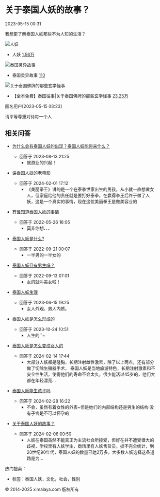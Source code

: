 # 关于泰国人妖的故事？

2023-05-15 00:31

我想更了解泰国人妖那些不为人知的生活？

![人妖](https://imagev2.xmcdn.com/group45/M01/16/00/wKgKlFt0x9fCYloHAAC8EEaM1a4496.jpg!op_type=5&device_type=ios&name=web_meduim&upload_type=cover)
- 人妖 [1.56万](https://m.ximalaya.com/album/16881843)

![泰国灵异故事](https://imagev2.xmcdn.com/storages/5da7-audiofreehighqps/3A/54/GKwRIMAIUgB_AAQVyAIlNlHY.jpeg!op_type=5&device_type=ios&name=web_meduim&upload_type=cover)
- 泰国灵异故事 [110](https://m.ximalaya.com/album/76351161)

![关于泰国佛牌的那些玄学怪事](https://imagev2.xmcdn.com/storages/4628-audiofreehighqps/7E/60/GMCoOR4IXmEBAAPMdQIpQPdw.jpeg!op_type=5&device_type=ios&name=web_meduim&upload_type=cover)
- 【全本免费】泰国往事|关于泰国佛牌的那些玄学怪事 [23.25万](https://m.ximalaya.com/album/76502757)

匿名用户[2023-05-15 03:23]

请平等尊重对待每一个人

## 相关问答

- [为什么会有泰国人妖的出现？泰国人妖能带来什么？](https://m.ximalaya.com/ask/q9585298)
  - 回答于 2023-08-13 21:25 
    - 旅游业的兴起！
  
- [讲泰国人妖的老电影](https://m.ximalaya.com/ask/q12914110)
  - 回答于 2024-02-01 17:12 
    - 《美丽拳王》讲的是一个在泰拳世家出生的男孩，从小就一直想做女人，但家庭给他的责任就是要打好泰拳，在赢得拳王后终于做了人妖，这是一个真实的事情，现在这位美丽拳王是做美容业的
  
- [有谁知道泰国人妖的事情](https://m.ximalaya.com/ask/q469624)
  - 回答于 2022-05-26 16:05 
    - 莫非你想、、、
  
- [泰国人妖是什么?](https://m.ximalaya.com/ask/q3406715)
  - 回答于 2022-09-21 00:07 
    - 一半男的一半女的
  
- [泰国人妖只有男生吗？](https://m.ximalaya.com/ask/q3147157)
  - 回答于 2022-09-13 07:01 
    - 女的就叫美女啦！
  
- [泰国人妖生理](https://m.ximalaya.com/ask/q8862436)
  - 回答于 2023-06-15 19:25 
    - 女人外观，男人内质。
  
- [泰国人妖是怎么形成的](https://m.ximalaya.com/ask/q10429237)
  - 回答于 2023-10-24 10:51 
    - 人生的``~
  
- [泰国人妖是怎么变成女人的](https://m.ximalaya.com/ask/q13318651)
  - 回答于 2024-02-14 17:44 
    - 大部分人妖都是隆胸，长期注射雌性激素，除了以上两点，还有部分做了切除生殖器手术， 泰国人妖是当地旅游特色，长期注射激素和不安全性生活，使得他们的寿命不会太久，很少能活过45岁的，他们大都在年轻漂亮...
  
- [泰国人妖能生孩子吗](https://m.ximalaya.com/ask/q13746710)
  - 回答于 2024-02-28 16:22 
    - 不会，虽然有着女性的外表~但是她们的内部结构还是男生的结构·没有子宫是不可以怀孕的
  
- [关于泰国人妖的故事？](https://m.ximalaya.com/ask/q13022834)
  - 回答于 2024-02-06 00:50 
    - 人妖在泰国虽然不能真正为主流社会所接受，但好在并不遭受很大的歧视，学校里有人妖学生，商场里有人妖售货员。据不完全统计，到20世纪90年代，泰国人妖的数量已达2万多。大多数人妖选择这条道路是为...

热门搜索：
- 标签：泰国人妖，文化，社会，性别

© 2014-2025 ximalaya.com 版权所有